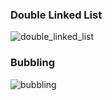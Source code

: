 ### Double Linked List

![double_linked_list](https://github.com/chiaweilee/kinship/assets/29817353/d0d5e192-8c28-4782-bb41-05872f7c7b55)

### Bubbling

![bubbling](https://github.com/chiaweilee/kinship/assets/29817353/629a323b-b242-4ac4-a483-56655e30f8c8)
